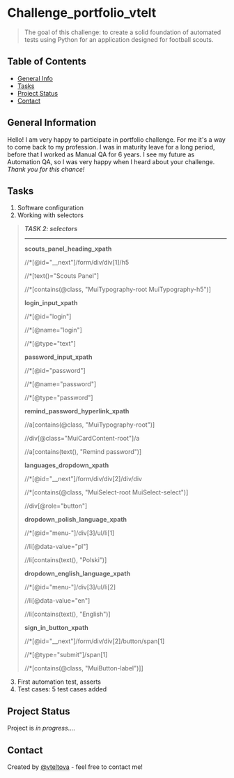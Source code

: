 # Challenge_portfolio_vtelt
> The goal of this challenge: to create a solid foundation of automated tests using Python for an application designed for football scouts.

## Table of Contents
* [General Info](#general-information)
* [Tasks](#tasks)
* [Project Status](#project-status)
* [Contact](#contact)
<!-- * [License](#license) -->


## General Information
Hello! I am very happy to participate in portfolio challenge. For me it's a way to come back to my profession. I was in maturity leave for a long period, before that I worked as Manual QA for 6 years. I see my future as Automation QA, so I was very happy when I heard about your challenge. 
*Thank you for this chance!* 

## Tasks
1. Software configuration
2. Working with selectors

>**_TASK 2: selectors_**
> 
> ---
> 
> **scouts_panel_heading_xpath**
> 
> //*[@id="__next"]/form/div/div[1]/h5
> 
> //*[text()="Scouts Panel"]
> 
> //*[contains(@class, "MuiTypography-root MuiTypography-h5")]
> 
> **login_input_xpath**
> 
> //*[@id="login"]
> 
> //*[@name="login"]
> 
> //*[@type="text"]
> 
> **password_input_xpath**
> 
> //*[@id="password"]
> 
> //*[@name="password"]
> 
> //*[@type="password"]
> 
> **remind_password_hyperlink_xpath**
> 
> //a[contains(@class, "MuiTypography-root")]
> 
> //div[@class="MuiCardContent-root"]/a
> 
> //a[contains(text(), "Remind password")]
> 
> **languages_dropdown_xpath**
> 
> //*[@id="__next"]/form/div/div[2]/div/div
> 
> //*[contains(@class, "MuiSelect-root MuiSelect-select")]
> 
> //div[@role="button"]
> 
> **dropdown_polish_language_xpath**
> 
> //*[@id="menu-"]/div[3]/ul/li[1]
> 
> //li[@data-value="pl"]
> 
> //li[contains(text(), "Polski")]
> 
> **dropdown_english_language_xpath**
> 
> //*[@id="menu-"]/div[3]/ul/li[2]
> 
> //li[@data-value="en"]
> 
> //li[contains(text(), "English")]
> 
> **sign_in_button_xpath**
> 
> //*[@id="__next"]/form/div/div[2]/button/span[1]
> 
> //*[@type="submit"]/span[1]
> 
> //*[contains(@class, "MuiButton-label")]]

3. First automation test, asserts
4. Test cases: 5 test cases added




## Project Status
Project is *in progress*....



## Contact
Created by [@vteltova](http://linkedin.com/in/victoriakarapysh) - feel free to contact me!


